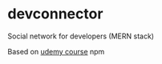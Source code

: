 # devconnector

Social network for developers (MERN stack)

Based on [udemy course](https://www.udemy.com/mern-stack-front-to-back/)
npm
